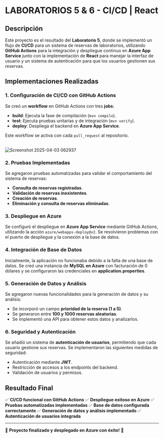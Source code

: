 # LABORATORIOS 5 & 6 - CI/CD | React

## Descripción
Este proyecto es el resultado del **Laboratorio 5**, donde se implementó un flujo de **CI/CD** para un sistema de reservas de laboratorios, utilizando **GitHub Actions** para la integración y despliegue continuo en **Azure App Service** junto con la implementación de **React** para manejar la interfaz de usuario y un sistema de autenticación para que los usuarios gestionen sus reservas.

## Implementaciones Realizadas

### 1. Configuración de CI/CD con GitHub Actions
Se creó un **workflow** en GitHub Actions con tres **jobs**:
- **build**: Ejecuta la fase de compilación (`mvn compile`).
- **test**: Ejecuta pruebas unitarias y de integración (`mvn verify`).
- **deploy**: Despliega el backend en **Azure App Service**.

Este workflow se activa con cada `pull_request` al repositorio. <br><br>

![Screenshot 2025-04-03 062937](https://github.com/user-attachments/assets/b600062f-858d-475f-872c-55c592733afd)


### 2. Pruebas Implementadas
Se agregaron pruebas automatizadas para validar el comportamiento del sistema de reservas:
- **Consulta de reservas registradas**.
- **Validación de reservas inexistentes**.
- **Creación de reservas**.
- **Eliminación y consulta de reservas eliminadas**.

### 3. Despliegue en Azure
Se configuró el despliegue en **Azure App Service** mediante GitHub Actions, utilizando la acción `azure/webapps-deploy@v2`. Se resolvieron problemas con el puerto de despliegue y la conexión a la base de datos.

### 4. Integración de Base de Datos
Inicialmente, la aplicación no funcionaba debido a la falta de una base de datos. Se creó una instancia de **MySQL en Azure** con facturación de 0 dólares y se configuraron las credenciales en **application.properties**.

### 5. Generación de Datos y Análisis
Se agregaron nuevas funcionalidades para la generación de datos y su análisis:
- Se incorporó un campo **prioridad de la reserva (1 a 5)**.
- Se generaron entre **100 y 1000 reservas aleatorias**.
- Se implementó una API para obtener estos datos y analizarlos.

### 6. Seguridad y Autenticación
Se añadió un sistema de **autenticación de usuarios**, permitiendo que cada usuario gestione sus reservas. Se implementaron las siguientes medidas de seguridad:
- Autenticación mediante **JWT**.
- Restricción de accesos a los endpoints del backend.
- Validación de usuarios y permisos.

## Resultado Final
✅ **CI/CD funcional con GitHub Actions**
✅ **Despliegue exitoso en Azure**
✅ **Pruebas automatizadas implementadas**
✅ **Base de datos configurada correctamente**
✅ **Generación de datos y análisis implementado**
✅ **Autenticación de usuarios integrada**

---
🚀 **Proyecto finalizado y desplegado en Azure con éxito!** 🎉
